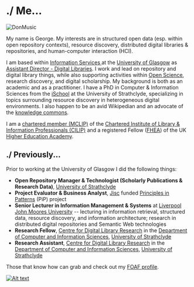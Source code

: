 # ./ Me...

![DonMusic](https://geo-mac.github.io/images/depiction.webp)

My name is George.  My interests are in structured open data (esp. within open repository contexts), resource discovery, distributed digital libraries & repositories, and human-computer interaction (HCI).

I am based within [Information Services ](https://www.gla.ac.uk/myglasgow/informationservices/) at the [University of Glasgow](https://www.gla.ac.uk/) as [Assistant Director - Digital Libraries](https://www.gla.ac.uk/stafflist/search/person/4edee6e48192/). I work and lead on repository and digital library things, while also supporting activities within [Open Science](https://en.wikipedia.org/wiki/Open_science), research discovery, and digital scholarship. My background is both as an academic and as a practitioner. I have a PhD in Computer & Information Sciences from the [iSchool](https://www.strath.ac.uk/research/subjects/computerinformationscience/strathclydeischoolresearchgroup/) at the University of Strathclyde, specializing in topics surrounding resource discovery in heterogeneous digital environments. I also happen to be an avid Wikipedian and an advocate of the [knowledge commons](https://en.wikipedia.org/w/index.php?title=Knowledge_commons&oldid=1126170265).

I am a [chartered member (MCLIP)](https://www.cilip.org.uk/page/ProfessionalRegistrationChartership) of the [Chartered Institute of Library & Information Professionals (CILIP)](http://www.cilip.org.uk/) and a registered Fellow ([FHEA](http://www.heacademy.ac.uk/fellow/applying-to-become-a-fellow)) of the UK [Higher Education Academy](http://www.heacademy.ac.uk/).  

## ./ Previously...

Prior to working at the University of Glasgow I did the following things:

- **Open Repository Manager & Technologist (Scholarly Publications & Research Data)**, [University of Strathclyde](https://www.strath.ac.uk)
- **Project Evaluator & Business Analyst**, [Jisc](https://www.jisc.ac.uk/) funded [Principles in Patterns](http://www.principlesinpatterns.ac.uk/) (PiP) project
- **Senior Lecturer in Information Management & Systems** at [Liverpool John Moores University](https://www.ljmu.ac.uk/) -- lecturing in information retrieval, structured data, resource discovery, and information architecture; research in distributed digital repositories and Semantic Web technologies 
- **Research Fellow**,  [Centre for Digital Library Research](https://en.wikipedia.org/wiki/University_of_Strathclyde_Faculty_of_Science#Former_Departments_and_Research_Units) in the [Department of Computer and Information Sciences](http://www.strath.ac.uk/cis/), [University of Strathclyde](http://www.strath.ac.uk/)
- **Research Assistant**,  [Centre for Digital Library Research](https://en.wikipedia.org/wiki/University_of_Strathclyde_Faculty_of_Science#Former_Departments_and_Research_Units) in the [Department of Computer and Information Sciences](http://www.strath.ac.uk/cis/), [University of Strathclyde](http://www.strath.ac.uk/)

Those that know how can grab and check out my [FOAF profile](/george.ttl).

[![Alt text](https://geo-mac.github.io/images/foaf8015.gif)](https://geo-mac.github.io/george.ttl)
